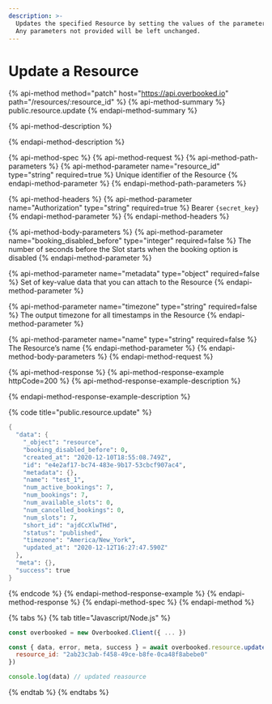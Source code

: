 ```yaml
---
description: >-
  Updates the specified Resource by setting the values of the parameters passed.
  Any parameters not provided will be left unchanged.
---
```


# Update a Resource

{% api-method method="patch" host="https://api.overbooked.io" path="/resources/:resource\_id" %}
{% api-method-summary %}
public.resource.update
{% endapi-method-summary %}

{% api-method-description %}

{% endapi-method-description %}

{% api-method-spec %}
{% api-method-request %}
{% api-method-path-parameters %}
{% api-method-parameter name="resource\_id" type="string" required=true %}
Unique identifier of the Resource
{% endapi-method-parameter %}
{% endapi-method-path-parameters %}

{% api-method-headers %}
{% api-method-parameter name="Authorization" type="string" required=true %}
Bearer `{secret_key}`
{% endapi-method-parameter %}
{% endapi-method-headers %}

{% api-method-body-parameters %}
{% api-method-parameter name="booking\_disabled\_before" type="integer" required=false %}
The number of seconds before the Slot starts when the booking option is disabled
{% endapi-method-parameter %}

{% api-method-parameter name="metadata" type="object" required=false %}
Set of key-value data that you can attach to the Resource
{% endapi-method-parameter %}

{% api-method-parameter name="timezone" type="string" required=false %}
The output timezone for all timestamps in the Resource
{% endapi-method-parameter %}

{% api-method-parameter name="name" type="string" required=false %}
The Resource’s name
{% endapi-method-parameter %}
{% endapi-method-body-parameters %}
{% endapi-method-request %}

{% api-method-response %}
{% api-method-response-example httpCode=200 %}
{% api-method-response-example-description %}

{% endapi-method-response-example-description %}

{% code title="public.resource.update" %}
```scheme
{
  "data": {
    "_object": "resource",
    "booking_disabled_before": 0,
    "created_at": "2020-12-10T18:55:08.749Z",
    "id": "e4e2af17-bc74-483e-9b17-53cbcf907ac4",
    "metadata": {},
    "name": "test_1",
    "num_active_bookings": 7,
    "num_bookings": 7,
    "num_available_slots": 0,
    "num_cancelled_bookings": 0,
    "num_slots": 7,
    "short_id": "ajdCcXlwTHd",
    "status": "published",
    "timezone": "America/New_York",
    "updated_at": "2020-12-12T16:27:47.590Z"
  },
  "meta": {},
  "success": true
}
```
{% endcode %}
{% endapi-method-response-example %}
{% endapi-method-response %}
{% endapi-method-spec %}
{% endapi-method %}

{% tabs %}
{% tab title="Javascript/Node.js" %}
```javascript
const overbooked = new Overbooked.Client({ ... })

const { data, error, meta, success } = await overbooked.resource.update({
  resource_id: "2ab23c3ab-f458-49ce-b8fe-0ca48f8abebe0"
})

console.log(data) // updated reasource
```
{% endtab %}
{% endtabs %}

